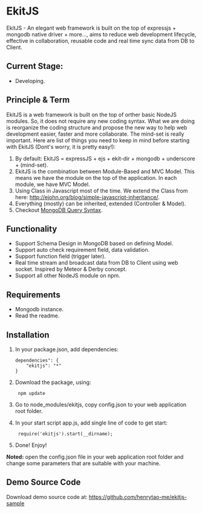 # EkitJS

EkitJS - An elegant web framework is built on the top of expressjs + mongodb native driver + more..., aims to reduce web development lifecycle, effective in collaboration, reusable code and real time sync data from DB to Client. 

## Current Stage: 
* Developing. 

## Principle & Term

EkitJS is a web framework is built on the top of orther basic NodeJS modules. So, it does not require any new coding syntax. What we are doing is reorganize the coding structure and propose the new way to help web development easier, faster and more collaborate. The mind-set is really important. Here are list of things you need to keep in mind before starting with EkitJS (Dont's worry, it is pretty easy!):

1. By default: EkitJS = expressJS + ejs + ekit-dir + mongodb + underscore + (mind-set).
2. EkitJS is the combination between Module-Based and MVC Model. This means we have the module on the top of the application. In each module, we have MVC Model. 
3. Using Class in Javascript most of the time. We extend the Class from here: <http://ejohn.org/blog/simple-javascript-inheritance/>.
4. Everything (mostly) can be inherited, extended (Controller & Model).
5. Checkout [MongoDB Query Syntax](http://mongodb.github.io/node-mongodb-native/api-generated/collection.html).

## Functionality

* Support Schema Design in MongoDB based on defining Model.
* Support auto check requirement field, data validation.
* Support function field (trigger later). 
* Real time stream and broadcast data from DB to Client using web socket. Inspired by Meteor & Derby concept.
* Support all other NodeJS module on npm.

## Requirements

* Mongodb instance.
* Read the readme.

## Installation

1. In your package.json, add dependencies:

	```
	dependencies": {
		"ekitjs": "*"
	}
	```

2. Download the package, using: 
	
		npm update

3. Go to node_modules/ekitjs, copy config.json to your web application root folder.

4. In your start script app.js, add single line of code to get start: 

		require('ekitjs').start(__dirname);

5. Done! Enjoy! 

**Noted:** open the config.json file in your web application root folder and change some parameters that are suitable with your machine. 

## Demo Source Code

Download demo source code at: <https://github.com/henrytao-me/ekitjs-sample>